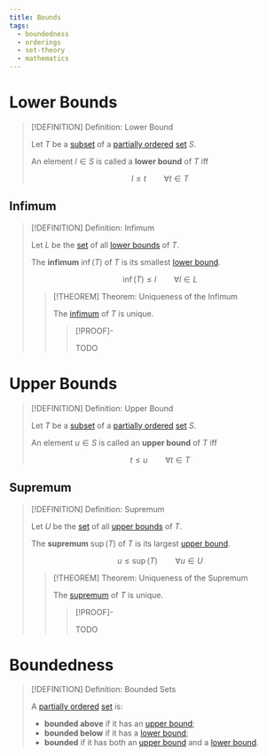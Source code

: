 ```yaml
---
title: Bounds
tags:
  - boundedness
  - orderings
  - set-theory
  - mathematics
---
```


# Lower Bounds

>[!DEFINITION] Definition: Lower Bound
>
>Let $T$ be a [subset](../index.md) of a [partially ordered](Partial%20Order.md) [set](../index.md) $S$.
>
>An element $l \in S$ is called a **lower bound** of $T$ iff
>
>$$
>l \le t \qquad \forall t\in T
>$$
>

## Infimum

>[!DEFINITION] Definition: Infimum
>
>Let $L$ be the [set](../index.md) of all [lower bounds](./index.md) of $T$.
>
>The **infimum** $\inf (T)$ of $T$ is its smallest [lower bound](./index.md).
>
>$$
>\inf (T) \le l \qquad \forall l \in L
>$$
>
>>[!THEOREM] Theorem: Uniqueness of the Infimum
>>
>>The [infimum](Boundedness.md#infimum) of $T$ is unique.
>>
>>>[!PROOF]-
>>>
>>>TODO
>>>
>>
>

# Upper Bounds

>[!DEFINITION] Definition: Upper Bound
>
>Let $T$ be a [subset](../index.md) of a [partially ordered](Partial%20Order.md) [set](../index.md) $S$.
>
>An element $u \in S$ is called an **upper bound** of $T$ iff
>
>$$
>t \le u \qquad \forall t \in T
>$$
>

## Supremum

>[!DEFINITION] Definition: Supremum
>
>Let $U$ be the [set](../index.md) of all [upper bounds](./index.md) of $T$.
>
>The **supremum** $\sup (T)$ of $T$ is its largest [upper bound](./index.md).
>
>$$
>u \le \sup (T) \qquad \forall u \in U
>$$
>
>>[!THEOREM] Theorem: Uniqueness of the Supremum
>>
>>The [supremum](Boundedness.md#supremum) of $T$ is unique.
>>
>>>[!PROOF]-
>>>
>>>TODO
>>>
>>
>

# Boundedness

>[!DEFINITION] Definition: Bounded Sets
>
>A [partially ordered](Partial%20Order.md) [set](../index.md) is:
>- **bounded above** if it has an [upper bound](./index.md#upper%20bounds);
>- **bounded below** if it has a [lower bound](./index.md#lower%20bounds);
>- **bounded** if it has both an [upper bound](./index.md#upper%20bounds) and a [lower bound](./index.md#lower%20bounds).
>